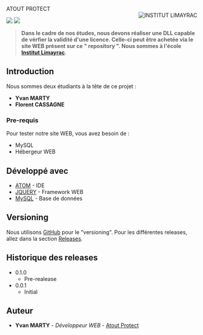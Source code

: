 ATOUT PROTECT                                                             
<img src="http://www.limayrac.fr/sites/limayrac.fr/files/logo_limayrac.jpg" alt="INSTITUT LIMAYRAC" style="float:right;" />

![](https://img.shields.io/travis/USER/REPO.svg) ![](https://img.shields.io/github/issues/McFly12/AtoutProtect.svg)

> **Dans le cadre de nos études, nous devons réaliser une DLL capable de vérfier la validité d'une licence. Celle-ci peut être achetée via le site WEB présent sur ce " repository ". Nous sommes à l'école [Institut Limayrac](http://www.limayrac.fr/)**.

## Introduction

Nous sommes deux étudiants à la tête de ce projet :
- **Yvan MARTY**
- **Florent CASSAGNE**

### Pre-requis

Pour tester notre site WEB, vous avez besoin de :
- MySQL
- Hébergeur WEB

## Développé avec

* [ATOM](https://atom.io/) - IDE
* [JQUERY](https://jquery.com/) - Framework WEB
* [MySQL](https://www.mysql.com/fr/) - Base de données

## Versioning

Nous utilisons [GitHub](https://github.com/McFly12/AtoutProtect) pour le "versioning". Pour les différentes releases, allez dans la section [Releases](https://github.com/McFly12/AtoutProtect/tags). 

## Historique des releases

* 0.1.0
    * Pre-realease
* 0.0.1
    * Initial

## Auteur

* **Yvan MARTY** - *Développeur WEB* - [Atout Protect](https://github.com/McFly12/AtoutProtect)

